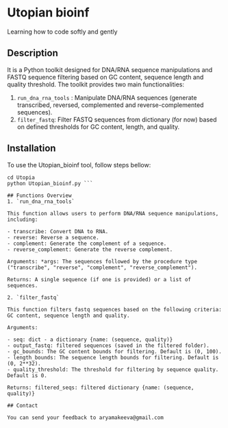 # Utopian bioinf
Learning how to code softly and gently

## Description
It is a Python toolkit designed for DNA/RNA sequence manipulations and FASTQ sequence filtering based on GC content, sequence length and quality threshold. The toolkit provides two main functionalities:

1. `run_dna_rna_tools` : Manipulate DNA/RNA sequences (generate transcribed, reversed, complemented and  reverse-complemented sequences).
2. `filter_fastq`: Filter FASTQ sequences from dictionary (for now) based on defined thresholds for GC content, length, and quality.

## Installation
To use the Utopian_bioinf tool, follow steps bellow:
```git clone git@github.com:aryamakeeva/Utopia.git
cd Utopia
python Utopian_bioinf.py ```

## Functions Overview
1. `run_dna_rna_tools`

This function allows users to perform DNA/RNA sequence manipulations, including:

- transcribe: Convert DNA to RNA.
- reverse: Reverse a sequence.
- complement: Generate the complement of a sequence.
- reverse_complement: Generate the reverse complement.

Arguments: *args: The sequences followed by the procedure type ("transcribe", "reverse", "complement", "reverse_complement").

Returns: A single sequence (if one is provided) or a list of sequences.

2. `filter_fastq`

This function filters fastq sequences based on the following criteria: GC content, sequence length and quality.

Arguments:

- seq: dict - a dictionary {name: (sequence, quality)}
- output_fastq: filtered sequences (saved in the filtered folder).
- gc_bounds: The GC content bounds for filtering. Default is (0, 100).
- length_bounds: The sequence length bounds for filtering. Default is (0, 2**32).
- quality_threshold: The threshold for filtering by sequence quality. Default is 0.

Returns: filtered_seqs: filtered dictionary {name: (sequence, quality)}

## Contact

You can send your feedback to aryamakeeva@gmail.com
